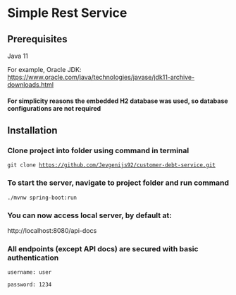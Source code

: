 # Simple Rest Service

## Prerequisites
Java 11

For example, Oracle JDK:
https://www.oracle.com/java/technologies/javase/jdk11-archive-downloads.html

#### For simplicity reasons the embedded H2 database was used, so database configurations are not required

## Installation
### Clone project into folder using command in terminal
<code>git clone https://github.com/Jevgenijs92/customer-debt-service.git </code>

### To start the server, navigate to project folder and run command
<code>./mvnw spring-boot:run </code>

### You can now access local server, by default at:
http://localhost:8080/api-docs

### All endpoints (except API docs) are secured with basic authentication
<code>username: user </code>

<code>password: 1234 </code>






